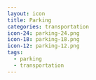 ```yaml
---
layout: icon
title: Parking
categories: transportation
icon-24: parking-24.png
icon-18: parking-18.png
icon-12: parking-12.png
tags:
  - parking
  - transportation
---
```

